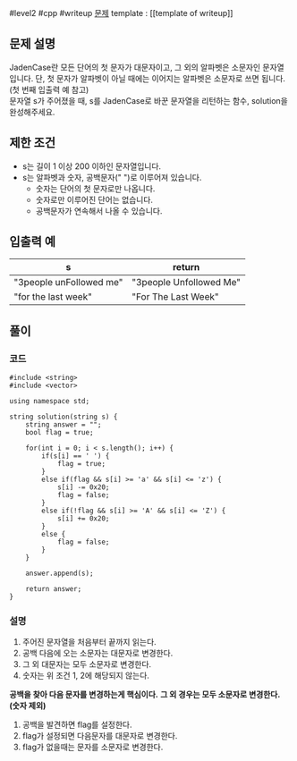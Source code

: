 
#level2 #cpp #writeup
[문제](https://school.programmers.co.kr/learn/courses/30/lessons/12951)
template : [[template of writeup]]

## 문제 설명

JadenCase란 모든 단어의 첫 문자가 대문자이고, 그 외의 알파벳은 소문자인 문자열입니다. 단, 첫 문자가 알파벳이 아닐 때에는 이어지는 알파벳은 소문자로 쓰면 됩니다. (첫 번째 입출력 예 참고)  
문자열 s가 주어졌을 때, s를 JadenCase로 바꾼 문자열을 리턴하는 함수, solution을 완성해주세요.

## 제한 조건

- s는 길이 1 이상 200 이하인 문자열입니다.
- s는 알파벳과 숫자, 공백문자(" ")로 이루어져 있습니다.
	- 숫자는 단어의 첫 문자로만 나옵니다.
	- 숫자로만 이루어진 단어는 없습니다.
	- 공백문자가 연속해서 나올 수 있습니다.

## 입출력 예

| s                       | return                  |
| ----------------------- | ----------------------- |
| "3people unFollowed me" | "3people Unfollowed Me" |
| "for the last week"     | "For The Last Week"     |

## 풀이

### 코드

```
#include <string>
#include <vector>

using namespace std;

string solution(string s) {
    string answer = "";
    bool flag = true;
    
    for(int i = 0; i < s.length(); i++) {  
        if(s[i] == ' ') {
            flag = true;
        }
        else if(flag && s[i] >= 'a' && s[i] <= 'z') {
            s[i] -= 0x20;
            flag = false;
        }
        else if(!flag && s[i] >= 'A' && s[i] <= 'Z') {
            s[i] += 0x20;
        }
        else {
            flag = false;
        }
    }
    
    answer.append(s);
    
    return answer;
}
```

### 설명

1. 주어진 문자열을 처음부터 끝까지 읽는다.
2. 공백 다음에 오는 소문자는 대문자로 변경한다.
3. 그 외 대문자는 모두 소문자로 변경한다.
4. 숫자는 위 조건 1, 2에 해당되지 않는다.

**공백을 찾아 다음 문자를 변경하는게 핵심이다.**
**그 외 경우는 모두 소문자로 변경한다. (숫자 제외)**

1. 공백을 발견하면 flag를 설정한다.
2. flag가 설정되면 다음문자를 대문자로 변경한다.
3. flag가 없을때는 문자를 소문자로 변경한다.
